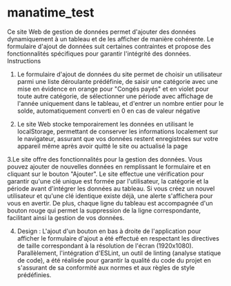 # manatime_test
Ce site Web de gestion de données permet d'ajouter des données dynamiquement à un tableau et de les afficher de manière cohérente. Le formulaire d'ajout de données suit certaines contraintes et propose des fonctionnalités spécifiques pour garantir l'intégrité des données.
Instructions
1.	Le formulaire d'ajout de données du site permet de choisir un utilisateur parmi une liste déroulante prédéfinie, de saisir une catégorie avec une mise en évidence en orange pour "Congés payés" et en violet pour toute autre catégorie, de sélectionner une période avec affichage de l'année uniquement dans le tableau, et d'entrer un nombre entier pour le solde, automatiquement converti en 0 en cas de valeur négative
   
3.	Le site Web stocke temporairement les données en utilisant le localStorage, permettant de conserver les informations localement sur le navigateur, assurant que vos données restent enregistrées sur votre appareil même après avoir quitté le site ou actualisé la page

3.Le site offre des fonctionnalités pour la gestion des données. Vous pouvez ajouter de nouvelles données en remplissant le formulaire et en cliquant sur le bouton "Ajouter". Le site effectue une vérification pour garantir qu'une clé unique est formée par l'utilisateur, la catégorie et la période avant d'intégrer les données au tableau. Si vous créez un nouvel utilisateur et qu'une clé identique existe déjà, une alerte s'affichera pour vous en avertir. De plus, chaque ligne du tableau est accompagnée d'un bouton rouge qui permet la suppression de la ligne correspondante, facilitant ainsi la gestion de vos données.

4.	Design : L'ajout d'un bouton en bas à droite de l'application pour afficher le formulaire d'ajout a été effectué en respectant les directives de taille correspondant à la résolution de l'écran (1920x1080). Parallèlement, l'intégration d'ESLint, un outil de linting (analyse statique de code), a été réalisée pour garantir la qualité du code du projet en s'assurant de sa conformité aux normes et aux règles de style prédéfinies.
